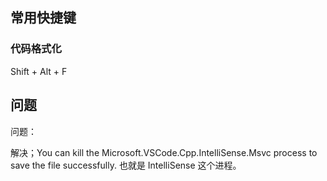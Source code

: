 

## 常用快捷键

### 代码格式化

Shift + Alt + F

## 问题

问题：

解决；You can kill the Microsoft.VSCode.Cpp.IntelliSense.Msvc process to save the file successfully. 也就是 IntelliSense 这个进程。